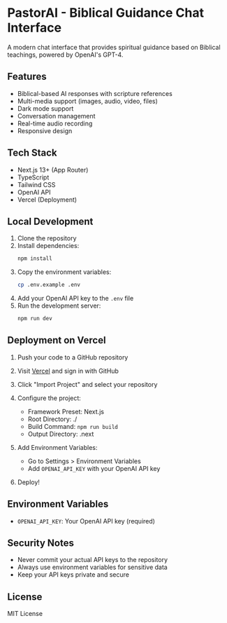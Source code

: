 # PastorAI - Biblical Guidance Chat Interface

A modern chat interface that provides spiritual guidance based on Biblical teachings, powered by OpenAI's GPT-4.

## Features

- Biblical-based AI responses with scripture references
- Multi-media support (images, audio, video, files)
- Dark mode support
- Conversation management
- Real-time audio recording
- Responsive design

## Tech Stack

- Next.js 13+ (App Router)
- TypeScript
- Tailwind CSS
- OpenAI API
- Vercel (Deployment)

## Local Development

1. Clone the repository
2. Install dependencies:
   ```bash
   npm install
   ```
3. Copy the environment variables:
   ```bash
   cp .env.example .env
   ```
4. Add your OpenAI API key to the `.env` file
5. Run the development server:
   ```bash
   npm run dev
   ```

## Deployment on Vercel

1. Push your code to a GitHub repository

2. Visit [Vercel](https://vercel.com) and sign in with GitHub

3. Click "Import Project" and select your repository

4. Configure the project:
   - Framework Preset: Next.js
   - Root Directory: ./
   - Build Command: `npm run build`
   - Output Directory: .next

5. Add Environment Variables:
   - Go to Settings > Environment Variables
   - Add `OPENAI_API_KEY` with your OpenAI API key

6. Deploy!

## Environment Variables

- `OPENAI_API_KEY`: Your OpenAI API key (required)

## Security Notes

- Never commit your actual API keys to the repository
- Always use environment variables for sensitive data
- Keep your API keys private and secure

## License

MIT License

